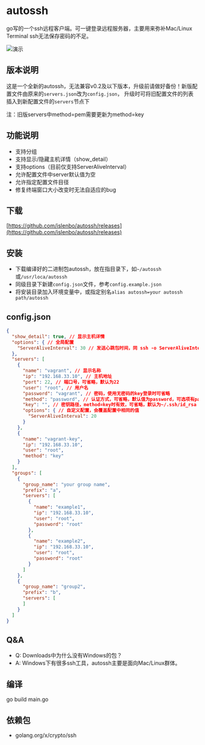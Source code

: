 # autossh

go写的一个ssh远程客户端。可一键登录远程服务器，主要用来弥补Mac/Linux Terminal ssh无法保存密码的不足。

![演示](https://github.com/islenbo/autossh/raw/master/doc/images/ezgif-4-c8145f96ce.gif)

## 版本说明
这是一个全新的autossh，无法兼容v0.2及以下版本，升级前请做好备份！新版配置文件由原来的`servers.json`改为`config.json`，
升级时可将旧配置文件的列表插入到新配置文件的`servers`节点下

注：旧版servers中method=pem需要更新为method=key

## 功能说明
- 支持分组
- 支持显示/隐藏主机详情（show_detail）
- 支持options（目前仅支持ServerAliveInterval）
- 允许配置文件中server默认值为空
- 允许指定配置文件目径
- 修复终端窗口大小改变时无法自适应的bug

## 下载
[https://github.com/islenbo/autossh/releases](https://github.com/islenbo/autossh/releases)

## 安装
- 下载编译好的二进制包autossh，放在指目录下，如`~/autossh`或`/usr/loca/autossh`
- 同级目录下新建`config.json`文件，参考`config.example.json`
- 将安装目录加入环境变量中，或指定别名`alias autossh=your autossh path/autossh`

## config.json
```json
{
  "show_detail": true, // 显示主机详情
  "options": { // 全局配置
    "ServerAliveInterval": 30 // 发送心跳包时间，同 ssh -o ServerAliveInterval=30
  },
  "servers": [
    {
      "name": "vagrant", // 显示名称
      "ip": "192.168.33.10", // 主机地址
      "port": 22, // 端口号，可省略，默认为22
      "user": "root", // 用户名
      "password": "vagrant", // 密码，使用无密码的key登录时可省略
      "method": "password", // 认证方式，可省略，默认值为password，可选项有password、key
      "key": "", // 密钥路径，method=key时有效，可省略，默认为~/.ssh/id_rsa
      "options": { // 自定义配置，会覆盖配置中相同的值
        "ServerAliveInterval": 20
      }
    },
    {
      "name": "vagrant-key",
      "ip": "192.168.33.10",
      "user": "root",
      "method": "key"
    }
  ],
  "groups": [
    {
      "group_name": "your group name",
      "prefix": "a",
      "servers": [
        {
          "name": "example1",
          "ip": "192.168.33.10",
          "user": "root",
          "password": "root"
        },
        {
          "name": "example2",
          "ip": "192.168.33.10",
          "user": "root",
          "password": "root"
        }
      ]
    },
    {
      "group_name": "group2",
      "prefix": "b",
      "servers": [
      ]
    }
  ]
}

```

## Q&amp;A
- Q: Downloads中为什么没有Windows的包？
- A: Windows下有很多ssh工具，autossh主要是面向Mac/Linux群体。

## 编译
go build main.go

## 依赖包
- golang.org/x/crypto/ssh

